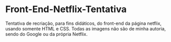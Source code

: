 # Front-End-Netflix-Tentativa
Tentativa de recriação, para fins didáticos, do front-end da página netflix, usando somente HTML e CSS. Todas as imagens não são de minha autoria, sendo do Google ou da própria Netflix.
